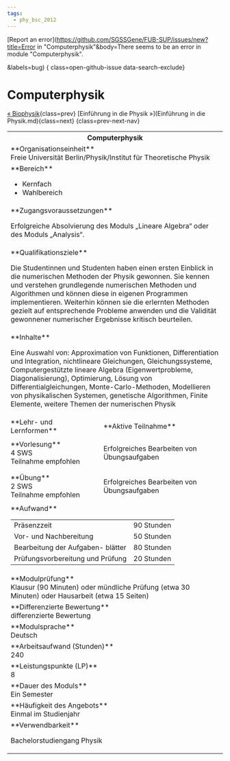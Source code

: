 ```yaml
---
tags:
  - phy_bsc_2012
---
```

[Report an error](https://github.com/SGSSGene/FUB-SUP/issues/new?title=Error in "Computerphysik"&body=There seems to be an error in module "Computerphysik".

<Describe here a slightly more detailed description of what is wrong>&labels=bug)
{ class=open-github-issue data-search-exclude}

# Computerphysik

[« Biophysik](Biophysik.md){class=prev}
[Einführung in die Physik »](Einführung in die Physik.md){class=next}
{class=prev-next-nav}

<table markdown id="moduledesc">
<tr markdown class="moduledesc_head"><th colspan="2">Computerphysik </th></tr>
<tr markdown><td colspan="2">**Organisationseinheit**   <br>Freie Universität Berlin/Physik/Institut für Theoretische Physik</td></tr>

<tr markdown><td colspan="2">**Bereich**<br>


- Kernfach
- Wahlbereich

</td></tr>

<tr markdown><td colspan="2">**Zugangsvoraussetzungen** <br>

Erfolgreiche Absolvierung des Moduls „Lineare Algebra“ oder des Moduls „Analysis“.


</td></tr>
<tr markdown><td colspan="2">**Qualifikationsziele**    <br>

Die Studentinnen und Studenten haben einen ersten Einblick in die
numerischen Methoden der Physik gewonnen. Sie kennen und verstehen
grundlegende numerischen Methoden und Algorithmen und können diese in
eigenen Programmen implementieren. Weiterhin können sie die erlernten
Methoden gezielt auf entsprechende Probleme anwenden und die Validität
gewonnener numerischer Ergebnisse kritisch beurteilen.


</td></tr>
<tr markdown><td colspan="2">**Inhalte**                <br>

Eine Auswahl von: Approximation von Funktionen, Differentiation und
Integration, nichtlineare Gleichungen, Gleichungssysteme, Computergestützte
lineare Algebra (Eigenwertprobleme, Diagonalisierung), Optimierung, Lösung
von Differentialgleichungen, Monte-Carlo-Methoden, Modellieren von
physikalischen Systemen, genetische Algorithmen, Finite Elemente, weitere
Themen der numerischen Physik


</td></tr>

<tr markdown><td>**Lehr- und Lernformen**</td><td>**Aktive Teilnahme**</td></tr>
<tr markdown><td> **Vorlesung** <br>4 SWS <br> Teilnahme empfohlen</td><td>

Erfolgreiches Bearbeiten von Übungsaufgaben
</td></tr>
<tr markdown><td> **Übung** <br>2 SWS <br> Teilnahme empfohlen</td><td>

Erfolgreiches Bearbeiten von Übungsaufgaben
</td></tr>
<tr markdown><td colspan="2">**Aufwand**                <br>
<table class="aufwand_table">
<tr><td>Präsenzzeit</td><td>90 Stunden</td></tr>
<tr><td>Vor- und Nachbereitung</td><td>50 Stunden</td></tr>
<tr><td>Bearbeitung der Aufgaben- blätter</td><td>80 Stunden</td></tr>
<tr><td>Prüfungsvorbereitung und Prüfung</td><td>20 Stunden</td></tr>
</table>

</td></tr>
<tr markdown><td colspan="2">**Modulprüfung**             <br>Klausur (90 Minuten) oder mündliche Prüfung (etwa 30 Minuten) oder
Hausarbeit (etwa 15 Seiten)


</td></tr>
<tr markdown><td colspan="2">**Differenzierte Bewertung** <br>differenzierte Bewertung

</td></tr>
<tr markdown><td colspan="2">**Modulsprache**             <br>Deutsch</td></tr>
<tr markdown><td colspan="2">**Arbeitsaufwand (Stunden)** <br>240</td></tr>
<tr markdown><td colspan="2">**Leistungspunkte (LP)**     <br>8</td></tr>
<tr markdown><td colspan="2">**Dauer des Moduls**         <br>Ein Semester</td></tr>
<tr markdown><td colspan="2">**Häufigkeit des Angebots**  <br>Einmal im Studienjahr</td></tr>
<tr markdown><td colspan="2">**Verwendbarkeit**           <br>

Bachelorstudiengang Physik


</td></tr>

</table>
